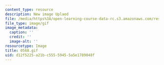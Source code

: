 ```yaml
---
content_type: resource
description: New image Uplaod
file: /media/https%3A/open-learning-course-data-rc.s3.amazonaws.com/res-21g-01-kana-spring-2010/d12f5225a21bc55559455a5e1789048f_0568.gif
file_type: image/gif
image_metadata:
  caption: ''
  credit: ''
  image-alt: ''
resourcetype: Image
title: 0568.gif
uid: d12f5225-a21b-c555-5945-5a5e1789048f
---
```

